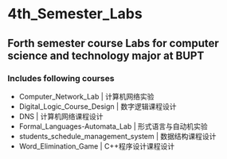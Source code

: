 # 4th_Semester_Labs
## Forth semester course Labs for computer science and technology major at BUPT
### Includes following courses
- Computer_Network_Lab | 计算机网络实验
- Digital_Logic_Course_Design | 数字逻辑课程设计
- DNS | 计算机网络课程设计
- Formal_Languages-Automata_Lab | 形式语言与自动机实验
- students_schedule_management_system | 数据结构课程设计
- Word_Elimination_Game | C++程序设计课程设计